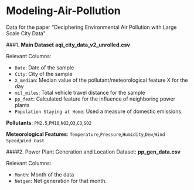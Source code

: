 # Modeling-Air-Pollution
Data for the paper "Deciphering Environmental Air Pollution with Large Scale City Data"

###1.  **Main Dataset**
**aqi_city_data_v2_unrolled.csv**

Relevant Columns:

* `Date`: Date of the sample
* `City`: City of the sample
* `X_median`: Median value of the pollutant/meteorological feature X for the day 
* `mil_miles`: Total vehicle travel distance for the sample
* `pp_feat`: Calculated feature for the influence of neighboring power plants
* `Population Staying at Home`: Used a measure of domestic emissions.

**Pollutants**:
`PM2.5`,`PM10`,`NO2`,`O3`,`CO`,`SO2`

**Meteorological Features**:
`Temperature`,`Pressure`,`Humidity`,`Dew`,`Wind Speed`,`Wind Gust`

    
####2.  Power Plant Generation and Location Dataset:
**pp_gen_data.csv**

Relevant Columns:

* `Month`: Month of the data
* `Netgen`: Net generation for that month.